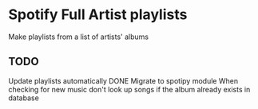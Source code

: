 Spotify Full Artist playlists
========================

Make playlists from a list of artists' albums


TODO
---------------
Update playlists automatically
DONE Migrate to spotipy module
When checking for new music don't look up songs if the album already exists in database
